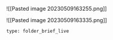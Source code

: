 ![[Pasted image 20230509163255.png]]

![[Pasted image 20230509163335.png]]


 
```ccard
type: folder_brief_live
```
 
